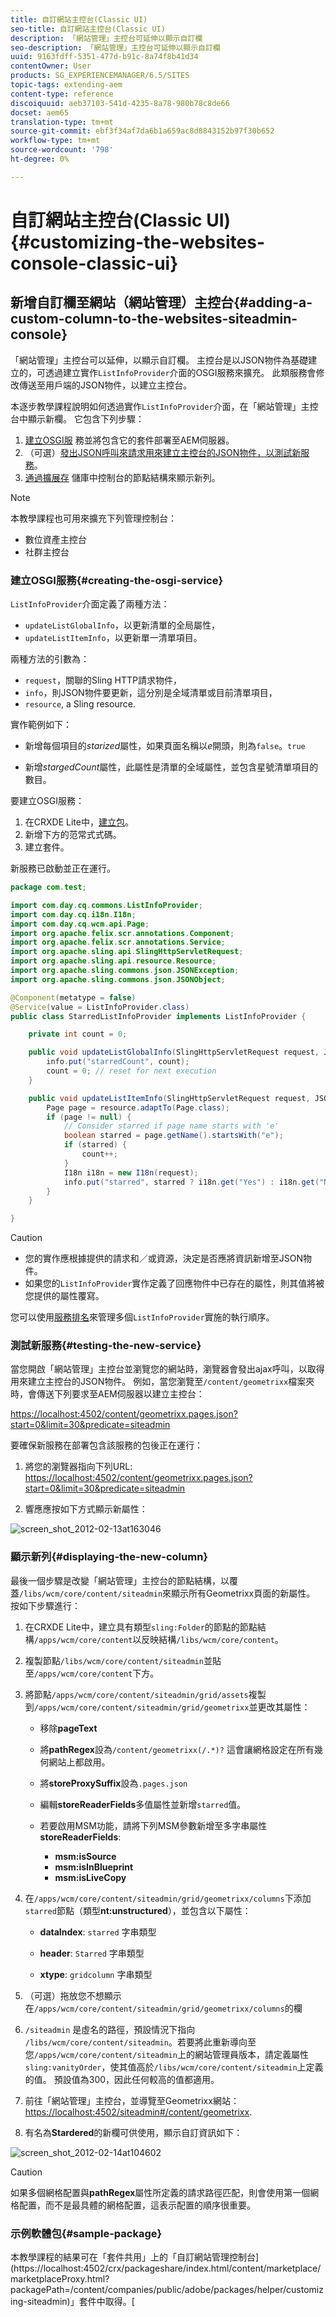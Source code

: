 ```yaml
---
title: 自訂網站主控台(Classic UI)
seo-title: 自訂網站主控台(Classic UI)
description: 「網站管理」主控台可延伸以顯示自訂欄
seo-description: 「網站管理」主控台可延伸以顯示自訂欄
uuid: 9163fdff-5351-477d-b91c-8a74f8b41d34
contentOwner: User
products: SG_EXPERIENCEMANAGER/6.5/SITES
topic-tags: extending-aem
content-type: reference
discoiquuid: aeb37103-541d-4235-8a78-980b78c8de66
docset: aem65
translation-type: tm+mt
source-git-commit: ebf3f34af7da6b1a659ac8d8843152b97f30b652
workflow-type: tm+mt
source-wordcount: '798'
ht-degree: 0%

---
```



# 自訂網站主控台(Classic UI){#customizing-the-websites-console-classic-ui}

## 新增自訂欄至網站（網站管理）主控台{#adding-a-custom-column-to-the-websites-siteadmin-console}

「網站管理」主控台可以延伸，以顯示自訂欄。 主控台是以JSON物件為基礎建立的，可透過建立實作`ListInfoProvider`介面的OSGI服務來擴充。 此類服務會修改傳送至用戶端的JSON物件，以建立主控台。

本逐步教學課程說明如何透過實作`ListInfoProvider`介面，在「網站管理」主控台中顯示新欄。 它包含下列步驟：

1. [建立OSGI服](#creating-the-osgi-service) 務並將包含它的套件部署至AEM伺服器。
1. （可選）[發出JSON呼叫來請求用來建立主控台的JSON物件，以測試新服務](#testing-the-new-service)。
1. [通過擴展存](#displaying-the-new-column) 儲庫中控制台的節點結構來顯示新列。

>[!NOTE]
>
>本教學課程也可用來擴充下列管理控制台：
>
>* 數位資產主控台
>* 社群主控台

>



### 建立OSGI服務{#creating-the-osgi-service}

`ListInfoProvider`介面定義了兩種方法：

* `updateListGlobalInfo`，以更新清單的全局屬性，
* `updateListItemInfo`，以更新單一清單項目。

兩種方法的引數為：

* `request`，關聯的Sling HTTP請求物件，
* `info`，則JSON物件要更新，這分別是全域清單或目前清單項目，
* `resource`, a Sling resource.

實作範例如下：

* 新增每個項目的&#x200B;*starized*&#x200B;屬性，如果頁面名稱以&#x200B;*e*&#x200B;開頭，則為`false`。`true`

* 新增&#x200B;*stargedCount*&#x200B;屬性，此屬性是清單的全域屬性，並包含星號清單項目的數目。

要建立OSGI服務：

1. 在CRXDE Lite中，[建立包](/help/sites-developing/developing-with-crxde-lite.md#managing-a-bundle)。
1. 新增下方的范常式式碼。
1. 建立套件。

新服務已啟動並正在運行。

```java
package com.test;

import com.day.cq.commons.ListInfoProvider;
import com.day.cq.i18n.I18n;
import com.day.cq.wcm.api.Page;
import org.apache.felix.scr.annotations.Component;
import org.apache.felix.scr.annotations.Service;
import org.apache.sling.api.SlingHttpServletRequest;
import org.apache.sling.api.resource.Resource;
import org.apache.sling.commons.json.JSONException;
import org.apache.sling.commons.json.JSONObject;

@Component(metatype = false)
@Service(value = ListInfoProvider.class)
public class StarredListInfoProvider implements ListInfoProvider {

    private int count = 0;

    public void updateListGlobalInfo(SlingHttpServletRequest request, JSONObject info, Resource resource) throws JSONException {
        info.put("starredCount", count);
        count = 0; // reset for next execution
    }

    public void updateListItemInfo(SlingHttpServletRequest request, JSONObject info, Resource resource) throws JSONException {
        Page page = resource.adaptTo(Page.class);
        if (page != null) {
            // Consider starred if page name starts with 'e'
            boolean starred = page.getName().startsWith("e");
            if (starred) {
                count++;
            }
            I18n i18n = new I18n(request);
            info.put("starred", starred ? i18n.get("Yes") : i18n.get("No"));
        }
    }

}
```

>[!CAUTION]
>
>* 您的實作應根據提供的請求和／或資源，決定是否應將資訊新增至JSON物件。
>* 如果您的`ListInfoProvider`實作定義了回應物件中已存在的屬性，則其值將被您提供的屬性覆寫。

>
>  
您可以使用[服務排名](https://www.osgi.org/javadoc/r2/org/osgi/framework/Constants.html#SERVICE_RANKING)來管理多個`ListInfoProvider`實施的執行順序。

### 測試新服務{#testing-the-new-service}

當您開啟「網站管理」主控台並瀏覽您的網站時，瀏覽器會發出ajax呼叫，以取得用來建立主控台的JSON物件。 例如，當您瀏覽至`/content/geometrixx`檔案夾時，會傳送下列要求至AEM伺服器以建立主控台：

[https://localhost:4502/content/geometrixx.pages.json?start=0&amp;limit=30&amp;predicate=siteadmin](https://localhost:4502/content/geometrixx.pages.json?start=0&amp;limit=30&amp;predicate=siteadmin)

要確保新服務在部署包含該服務的包後正在運行：

1. 將您的瀏覽器指向下列URL:
   [https://localhost:4502/content/geometrixx.pages.json?start=0&amp;limit=30&amp;predicate=siteadmin](https://localhost:4502/content/geometrixx.pages.json?start=0&amp;limit=30&amp;predicate=siteadmin)

1. 響應應按如下方式顯示新屬性：

![screen_shot_2012-02-13at163046](assets/screen_shot_2012-02-13at163046.png)

### 顯示新列{#displaying-the-new-column}

最後一個步驟是改變「網站管理」主控台的節點結構，以覆蓋`/libs/wcm/core/content/siteadmin`來顯示所有Geometrixx頁面的新屬性。 按如下步驟進行：

1. 在CRXDE Lite中，建立具有類型`sling:Folder`的節點的節點結構`/apps/wcm/core/content`以反映結構`/libs/wcm/core/content`。

1. 複製節點`/libs/wcm/core/content/siteadmin`並貼至`/apps/wcm/core/content`下方。

1. 將節點`/apps/wcm/core/content/siteadmin/grid/assets`複製到`/apps/wcm/core/content/siteadmin/grid/geometrixx`並更改其屬性：

   * 移除&#x200B;**pageText**

   * 將&#x200B;**pathRegex**&#x200B;設為`/content/geometrixx(/.*)?`
這會讓網格設定在所有幾何網站上都啟用。

   * 將&#x200B;**storeProxySuffix**&#x200B;設為`.pages.json`

   * 編輯&#x200B;**storeReaderFields**&#x200B;多值屬性並新增`starred`值。

   * 若要啟用MSM功能，請將下列MSM參數新增至多字串屬性&#x200B;**storeReaderFields**:

      * **msm:isSource**
      * **msm:isInBlueprint**
      * **msm:isLiveCopy**

1. 在`/apps/wcm/core/content/siteadmin/grid/geometrixx/columns`下添加`starred`節點（類型&#x200B;**nt:unstructured**），並包含以下屬性：

   * **dataIndex**: `starred` 字串類型

   * **header**: `Starred` 字串類型

   * **xtype**: `gridcolumn` 字串類型

1. （可選）拖放您不想顯示在`/apps/wcm/core/content/siteadmin/grid/geometrixx/columns`的欄

1. `/siteadmin` 是虛名的路徑，預設情況下指向 `/libs/wcm/core/content/siteadmin`。若要將此重新導向至您`/apps/wcm/core/content/siteadmin`上的網站管理員版本，請定義屬性`sling:vanityOrder`，使其值高於`/libs/wcm/core/content/siteadmin`上定義的值。 預設值為300，因此任何較高的值都適用。

1. 前往「網站管理」主控台，並導覽至Geometrixx網站：
   [https://localhost:4502/siteadmin#/content/geometrixx](https://localhost:4502/siteadmin#/content/geometrixx).

1. 有名為&#x200B;**Stardered**&#x200B;的新欄可供使用，顯示自訂資訊如下：

![screen_shot_2012-02-14at104602](assets/screen_shot_2012-02-14at104602.png)

>[!CAUTION]
>
>如果多個網格配置與&#x200B;**pathRegex**&#x200B;屬性所定義的請求路徑匹配，則會使用第一個網格配置，而不是最具體的網格配置，這表示配置的順序很重要。

### 示例軟體包{#sample-package}

本教學課程的結果可在「套件共用」上的「自訂網站管理控制台](https://localhost:4502/crx/packageshare/index.html/content/marketplace/marketplaceProxy.html?packagePath=/content/companies/public/adobe/packages/helper/customizing-siteadmin)」套件中取得。[
